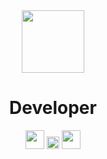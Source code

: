 
<div align="center">
  <img src="https://pa1.narvii.com/6558/8ae5f4c579abb347e8a79f3d1562719f3f2317f2_hq.gif" width="100">
  <h1>Developer</h1>
  <img src="https://i.gifer.com/XOsX.gif" width="30">

  <img src="https://i.gifer.com/BrxG.gif" width="20">
  
  <img src="https://i.gifer.com/XOsX.gif" width="30">

</div>




